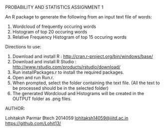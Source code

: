 PROBABILITY AND STATISTICS ASSIGNMENT 1

An R package to generate the following from an input text file of words:
1. Wordcloud of frequently occuring words
2. Histogram of top 20 occuring words
3. Relative Frequency Histogram of top 15 occuring words

Directions to use:
1. Download and install R : http://cran.r-project.org/bin/windows/base/
2. Download and install R Studio : http://www.rstudio.com/products/rstudio/download/
3. Run installPackages.r to install the required packages.
4. Open and run Run.r.
5. When prompted, select the folder containing the text file. (All the text to be processed should be in the selected folder)
6. The generated Wordcloud and Histograms will be created in the OUTPUT folder as .png files.

AUTHOR:

Lohitaksh Parmar
Btech 2014059
lohitaksh14059@iiitd.ac.in
https://github.com/Lohit13/



